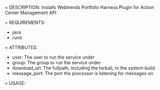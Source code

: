 = DESCRIPTION:
Installs Webtrends Portfolio Harness Plugin for Action Center Management API 

= REQUIREMENTS:
* java
* runit

= ATTRIBUTES:
* user: The user to run the service under
* group: The group to run the service under
* download_url: The fullpath, including the tarball, to the system build
* message_port: The port the processor is listening for messages on

= USAGE:
